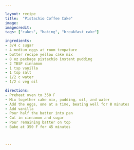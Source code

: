 ```yaml
---

layout: recipe
title:  "Pistachio Coffee Cake"
image: 
imagecredit: 
tags: ["cakes", "baking", "breakfast cake"]

ingredients:
- 3/4 c sugar
- 4 medium eggs at room tempature
- butter recipe yellow cake mix
- 8 oz package pistachio instant pudding
- 2 TBSP cinnamon
- 1 tsp vanilla
- 1 tsp salt
- 1/2 c water
- 1/2 c veg oil

directions:
- Preheat oven to 350 F
- Mix together cake mix, pudding, oil, and water
- Add the eggs, one at a time, beating well for 8 minutes
- Add vanilla
- Pour half the batter into pan
- Cut in cinnamon and sugar
- Pour remaining batter on top
- Bake at 350 F for 45 minutes



---
```


